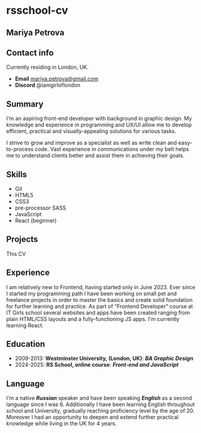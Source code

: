 # rsschool-cv

## Mariya Petrova

## Contact info

Currently residing in London, UK.
- **Email** [mariya.petrova@gmail.com](mariya.petrova@gmail.com)
- **Discord** @iamgirloflondon

## Summary

I'm an aspiring front-end developer with background in graphic design. My knowledge and experience in programming and UX/UI allow me to develop efficient, practical and visually-appealing solutions for various tasks.

I strive to grow and improve as a specialist as well as write clean and easy-to-process code. Vast experience in communications under my belt helps me to understand clients better and assist them in achieving their goals.

## Skills

- Git
- HTML5
- CSS3
- pre-processor SASS
- JavaScript
- React (beginner)

## Projects

This CV

## Experience

I am relatively new to Frontend, having started only in June 2023. Ever since I started my programming path I have been working on small pet and freelance projects in order to master the basics and create solid foundation for further learning and practice. As part of “Frontend Developer” course at IT Girls school several websites and apps have been created ranging from plain HTML/CSS layouts and a fully-functioning JS apps. I'm currently learning React.

## Education

- 2009-2013: **Westminster University, (London, UK)**: **_*BA Graphic Design*_**
- 2024-2025: **RS School, online course**: **_*Front-end and JavaScript*_**

## Language

I'm a native **_Russian_** speaker and have been speaking **_English_** as a second language since I was 6. Additionally I have been learning English throughout school and University, gradually reaching proficiency level by the age of 20. Moreover I had an opportunity to deepen and extend further practical knowledge while living in the UK for 4 years.

